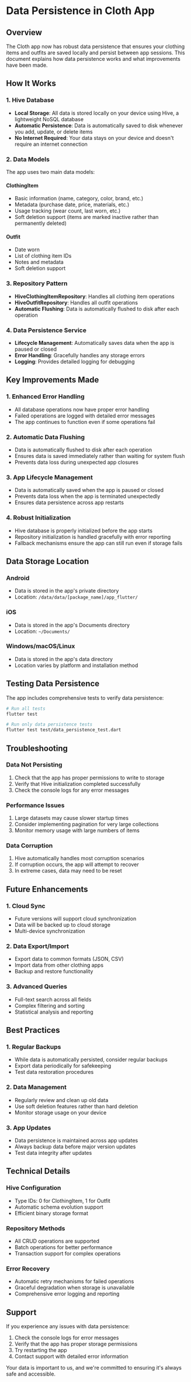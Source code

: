 # Data Persistence in Cloth App

## Overview

The Cloth app now has robust data persistence that ensures your clothing items and outfits are saved locally and persist between app sessions. This document explains how data persistence works and what improvements have been made.

## How It Works

### 1. Hive Database
- **Local Storage**: All data is stored locally on your device using Hive, a lightweight NoSQL database
- **Automatic Persistence**: Data is automatically saved to disk whenever you add, update, or delete items
- **No Internet Required**: Your data stays on your device and doesn't require an internet connection

### 2. Data Models
The app uses two main data models:

#### ClothingItem
- Basic information (name, category, color, brand, etc.)
- Metadata (purchase date, price, materials, etc.)
- Usage tracking (wear count, last worn, etc.)
- Soft deletion support (items are marked inactive rather than permanently deleted)

#### Outfit
- Date worn
- List of clothing item IDs
- Notes and metadata
- Soft deletion support

### 3. Repository Pattern
- **HiveClothingItemRepository**: Handles all clothing item operations
- **HiveOutfitRepository**: Handles all outfit operations
- **Automatic Flushing**: Data is automatically flushed to disk after each operation

### 4. Data Persistence Service
- **Lifecycle Management**: Automatically saves data when the app is paused or closed
- **Error Handling**: Gracefully handles any storage errors
- **Logging**: Provides detailed logging for debugging

## Key Improvements Made

### 1. Enhanced Error Handling
- All database operations now have proper error handling
- Failed operations are logged with detailed error messages
- The app continues to function even if some operations fail

### 2. Automatic Data Flushing
- Data is automatically flushed to disk after each operation
- Ensures data is saved immediately rather than waiting for system flush
- Prevents data loss during unexpected app closures

### 3. App Lifecycle Management
- Data is automatically saved when the app is paused or closed
- Prevents data loss when the app is terminated unexpectedly
- Ensures data persistence across app restarts

### 4. Robust Initialization
- Hive database is properly initialized before the app starts
- Repository initialization is handled gracefully with error reporting
- Fallback mechanisms ensure the app can still run even if storage fails

## Data Storage Location

### Android
- Data is stored in the app's private directory
- Location: `/data/data/[package_name]/app_flutter/`

### iOS
- Data is stored in the app's Documents directory
- Location: `~/Documents/`

### Windows/macOS/Linux
- Data is stored in the app's data directory
- Location varies by platform and installation method

## Testing Data Persistence

The app includes comprehensive tests to verify data persistence:

```bash
# Run all tests
flutter test

# Run only data persistence tests
flutter test test/data_persistence_test.dart
```

## Troubleshooting

### Data Not Persisting
1. Check that the app has proper permissions to write to storage
2. Verify that Hive initialization completed successfully
3. Check the console logs for any error messages

### Performance Issues
1. Large datasets may cause slower startup times
2. Consider implementing pagination for very large collections
3. Monitor memory usage with large numbers of items

### Data Corruption
1. Hive automatically handles most corruption scenarios
2. If corruption occurs, the app will attempt to recover
3. In extreme cases, data may need to be reset

## Future Enhancements

### 1. Cloud Sync
- Future versions will support cloud synchronization
- Data will be backed up to cloud storage
- Multi-device synchronization

### 2. Data Export/Import
- Export data to common formats (JSON, CSV)
- Import data from other clothing apps
- Backup and restore functionality

### 3. Advanced Queries
- Full-text search across all fields
- Complex filtering and sorting
- Statistical analysis and reporting

## Best Practices

### 1. Regular Backups
- While data is automatically persisted, consider regular backups
- Export data periodically for safekeeping
- Test data restoration procedures

### 2. Data Management
- Regularly review and clean up old data
- Use soft deletion features rather than hard deletion
- Monitor storage usage on your device

### 3. App Updates
- Data persistence is maintained across app updates
- Always backup data before major version updates
- Test data integrity after updates

## Technical Details

### Hive Configuration
- Type IDs: 0 for ClothingItem, 1 for Outfit
- Automatic schema evolution support
- Efficient binary storage format

### Repository Methods
- All CRUD operations are supported
- Batch operations for better performance
- Transaction support for complex operations

### Error Recovery
- Automatic retry mechanisms for failed operations
- Graceful degradation when storage is unavailable
- Comprehensive error logging and reporting

## Support

If you experience any issues with data persistence:

1. Check the console logs for error messages
2. Verify that the app has proper storage permissions
3. Try restarting the app
4. Contact support with detailed error information

Your data is important to us, and we're committed to ensuring it's always safe and accessible.
